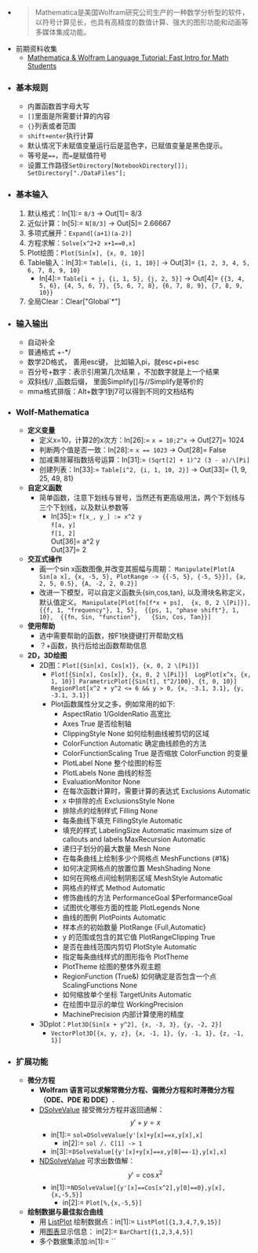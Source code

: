 - > Mathematica是美国Wolfram研究公司生产的一种数学分析型的软件，以符号计算见长，也具有高精度的数值计算、强大的图形功能和动画等多媒体集成功能。
- 前期资料收集
    - [Mathematica & Wolfram Language Tutorial: Fast Intro for Math Students](https://www.wolfram.com/language/fast-introduction-for-math-students/zh/?source=footer)
- ### 基本规则
    - 内置函数首字母大写
    - `[]`里面是所需要计算的内容
    - `{}`列表或者范围
    - `shift+enter`执行计算
    - 默认情况下未赋值变量运行后是蓝色字，已赋值变量是黑色提示。
    - 等号是`==`，而`=`是赋值符号
    - 设置工作路径`SetDirectory[NotebookDirectory[]]; SetDirectory["./DataFiles"];`
- ### 基本输入
    1. 默认格式：In[1]:= `8/3` -> Out[1]= 8/3
    2. 近似计算：In[5]:= `N[8/3]` -> Out[5]= 2.66667
    3. 多项式展开：`Expand[(a+1)(a-2)]`
    4. 方程求解：`Solve[x^2+2 x+1==0,x]`
    5. Plot绘图：`Plot[Sin[x], {x, 0, 10}]`
    6. Table输入：In[3]:= `Table[i, {i, 1, 10}]` -> Out[3]= `{1, 2, 3, 4, 5, 6, 7, 8, 9, 10}`
        - In[4]:= `Table[i + j, {i, 1, 5}, {j, 2, 5}]` -> Out[4]= `{{3, 4, 5, 6}, {4, 5, 6, 7}, {5, 6, 7, 8}, {6, 7, 8, 9}, {7, 8, 9, 10}}`
    7. 全局Clear：Clear["Global`*"]
- ### 输入输出
    - 自动补全
    - 普通格式 +-*/
    - 数学2D格式， 善用esc键， 比如输入pi，就esc+pi+esc
    - 百分号+数字：表示引用第几次结果 ，不加数字就是上一个结果
    - 双斜线// ,函数后缀， 里面Simplify[]与//Simplify是等价的
    - mma格式排版：Alt+数字1到7可以得到不同的文档结构
- ### Wolf-Mathematica
    - **定义变量**
        - 定义x=10，计算2的x次方：In[26]:= `x = 10;2^x` -> Out[27]= 1024
        - 判断两个值是否一致：In[28]:= `x == 1023` -> Out[28]= False
        - 加减乘除幂指数括号运算：In[31]:= `(Sqrt[2] + 1)^2 (3 - a)/\[Pi]`
        - 创建列表：In[33]:= `Table[i^2, {i, 1, 10, 2}]` -> Out[33]= {1, 9, 25, 49, 81}
    - **自定义函数**
        - 简单函数，注意下划线与冒号，当然还有更高级用法，两个下划线与三个下划线，以及默认参数等
            - In[35]:= `f[x_, y_] := x^2 y`    
        `f[a, y]`  
        `f[1, 2] `  
Out[36]= a^2 y  
Out[37]= 2
    - **交互式操作**
        - 画一个sin x函数图像,并改变其振幅与周期：
`Manipulate[Plot[A Sin[a x], {x, -5, 5}, PlotRange -> {{-5, 5}, {-5, 5}}], {a, 2, 5, 0.5}, {A, -2, 2, 0.2}]`
        - 改进一下模型，可以自定义函数头{sin,cos,tan}, 以及滑块名称定义，默认值定义。
`Manipulate[Plot[fn[f*x + ps],  {x, 0, 2 \[Pi]}],  {{f, 1, "frequency"}, 1, 5}, 
 {{ps, 1, "phase shift"}, 1, 10},  {{fn, Sin, "function"},   {Sin, Cos, Tan}}]`
    - **使用帮助**
        - 选中需要帮助的函数，按F1快捷键打开帮助文档
        - ？+函数，执行后给出函数帮助信息
    - **2D，3D绘图**
        - 2D图：`Plot[{Sin[x], Cos[x]}, {x, 0, 2 \[Pi]}]`
            - `Plot[{Sin[x], Cos[x]}, {x, 0, 2 \[Pi]}] 
LogPlot[x^x, {x, 1, 10}]
ParametricPlot[{Sin[t], t^2/100}, {t, 0, 10}] 
RegionPlot[x^2 + y^2 <= 6 && y > 0, {x, -3.1, 3.1}, {y, -3.1, 3.1}]`
            - Plot函数属性分叉之多，例如常用的如下:
                - AspectRatio 1/GoldenRatio 高宽比
                - Axes True 是否绘制轴
                - ClippingStyle None 如何绘制曲线被剪切的区域
                - ColorFunction Automatic 确定曲线颜色的方法
                - ColorFunctionScaling True 是否缩放 ColorFunction 的变量
                - PlotLabel None 整个绘图的标签
                - PlotLabels None 曲线的标签
                - EvaluationMonitor None
                - 在每次函数计算时，需要计算的表达式 Exclusions Automatic
                - x 中排除的点 ExclusionsStyle None
                - 排除点的绘制样式 Filling None
                - 每条曲线下填充 FillingStyle Automatic
                - 填充的样式 LabelingSize Automatic maximum size of callouts and labels MaxRecursion Automatic
                - 递归子划分的最大数量 Mesh None
                - 在每条曲线上绘制多少个网格点 MeshFunctions {#1&}
                - 如何决定网格点的放置位置 MeshShading None
                - 如何在网格点间绘制阴影区域 MeshStyle Automatic
                - 网格点的样式 Method Automatic
                - 修饰曲线的方法 PerformanceGoal $PerformanceGoal
                - 试图优化哪些方面的性能 PlotLegends None
                - 曲线的图例 PlotPoints Automatic
                - 样本点的初始数量 PlotRange {Full,Automatic}
                - y 的范围或包含的其它值 PlotRangeClipping True
                - 是否在曲线范围内剪切 PlotStyle Automatic
                - 指定每条曲线样式的图形指令 PlotTheme
                - PlotTheme 绘图的整体外观主题
                - RegionFunction (True&) 如何确定是否包含一个点 ScalingFunctions None
                - 如何缩放单个坐标 TargetUnits Automatic
                - 在绘图中显示的单位 WorkingPrecision
                - MachinePrecision 内部计算使用的精度
        - 3Dplot：`Plot3D[Sin[x + y^2], {x, -3, 3}, {y, -2, 2}]`
            - `VectorPlot3D[{x, y, z}, {x, -1, 1}, {y, -1, 1}, {z, -1, 1}]`
- ### 扩展功能
    - **微分方程**
        - __Wolfram 语言可以求解常微分方程、偏微分方程和时滞微分方程 （ODE、PDE 和 DDE）.__
        - [DSolveValue](http://reference.wolfram.com/language/ref/DSolveValue.html) 接受微分方程并返回通解：$$y'+y=x$$
            - in[1]:= `sol=DSolveValue[y'[x]+y[x]==x,y[x],x]`
                - in[2]:= `sol /. C[1] -> 1`
            - in[3]:=`DSolveValue[{y'[x]+y[x]==x,y[0]==-1},y[x],x]`
        - [NDSolveValue](http://reference.wolfram.com/language/ref/NDSolveValue.html) 可求出数值解：$$y'=\cos{x^2}$$
            - in[1]:=`NDSolveValue[{y'[x]==Cos[x^2],y[0]==0},y[x],{x,-5,5}]`
                - in[2]:= `Plot[%,{x,-5,5}]`
    - **绘制数据与最佳拟合曲线**
        - 用 [ListPlot](http://reference.wolfram.com/language/ref/ListPlot.html) 绘制数据点：in[1]:= `ListPlot[{1,3,4,7,9,15}]`
        - 用[图表](http://reference.wolfram.com/language/guide/ChartingAndInformationVisualization.html)显示信息： in[2]:= `BarChart[{1,2,3,4,5}]`
        - 多个数据集添加:in[1]:= ``

